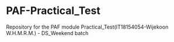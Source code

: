 # PAF-Practical_Test

Repository for the PAF module Practical_Test(IT18154054-Wijekoon W.H.M.R.M.) - DS_Weekend batch 
